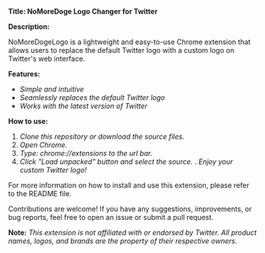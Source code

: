 **Title: NoMoreDoge Logo Changer for Twitter**

**Description:**

NoMoreDogeLogo is a lightweight and easy-to-use Chrome extension that allows users to replace the default Twitter logo with a custom logo on Twitter's web interface.

**Features:**
- *Simple and intuitive*
- *Seamlessly replaces the default Twitter logo*
- *Works with the latest version of Twitter*

**How to use:**
1. *Clone this repository or download the source files.*
2. *Open Chrome.*
3. *Type: chrome://extensions to the url bar.*
4. *Click "Load unpacked" button and select the source.*
. *Enjoy your custom Twitter logo!*

For more information on how to install and use this extension, please refer to the README file.

Contributions are welcome! If you have any suggestions, improvements, or bug reports, feel free to open an issue or submit a pull request.

**Note:** *This extension is not affiliated with or endorsed by Twitter. All product names, logos, and brands are the property of their respective owners.*
